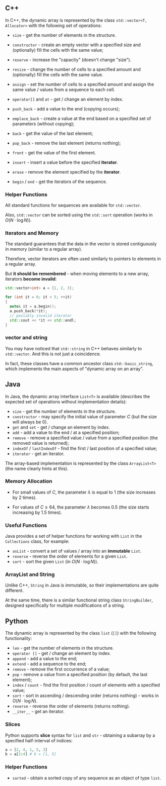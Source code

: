 ## C++

In C++, the dynamic array is represented by the class `std::vector<T, Allocator>` with the following set of operations:

- `size` - get the number of elements in the structure.

- `constructor` - create an empty vector with a specified size and (optionally) fill the cells with the same value;
- `reserve` - increase the "capacity" (doesn't change "size").
- `resize` - change the number of cells to a specified amount and (optionally) fill the cells with the same value.
- `assign` - set the number of cells to a specified amount and assign the same value / values from a sequence to each cell.

- `operator[]` and `at` - get / change an element by index.

- `push_back` - add a value to the end (copying occurs);
- `emplace_back` - create a value at the end based on a specified set of parameters (without copying);
- `back` - get the value of the last element;
- `pop_back` - remove the last element (returns nothing);

- `front` - get the value of the first element.

- `insert` - insert a value before the specified **iterator**.
- `erase` - remove the element specified by the **iterator**.

- `begin` / `end` - get the iterators of the sequence.

### Helper Functions

All standard functions for sequences are available for `std::vector`.

Also, `std::vector` can be sorted using the `std::sort` operation (works in $O(N \cdot \log{N})$).

### Iterators and Memory

The standard guarantees that the data in the vector is stored contiguously in memory (similar to a regular array).

Therefore, vector iterators are often used similarly to pointers to elements in a regular array.

But **it should be remembered** - when moving elements to a new array, iterators **become invalid**:

```cpp
std::vector<int> a = {1, 2, 3};

for (int it = 0; it < 5; ++it)
{
  auto& it = a.begin();
  a.push_back(*it);
  // possibly invalid iterator
  std::cout << *it << std::endl;
}
```

### vector and string

You may have noticed that `std::string` in C++ behaves similarly to `std::vector`. And this is not just a coincidence.

In fact, these classes have a common ancestor class `std::basic_string`, which implements the main aspects of "dynamic array on an array".

## Java

In Java, the dynamic array interface `List<T>` is available (describes the expected set of operations without implementation details):

- `size` - get the number of elements in the structure.
- `constructor` - may specify the initial value of parameter $C$ (but the size will always be $0$).
- `get` and `set` - get / change an element by index.
- `add` - add a value to the end / at a specified position;
- `remove` - remove a specified value / value from a specified position (the removed value is returned);
- `indexOf` / `lastIndexOf` - find the first / last position of a specified value;
- `iterator` - get an iterator.

The array-based implementation is represented by the class `ArrayList<T>` (the name clearly hints at this).

### Memory Allocation

- For small values of $C$, the parameter $\lambda$ is equal to $1$ (the size increases by $2$ times).

- For values of $C \ge 64$, the parameter $\lambda$ becomes $0.5$ (the size starts increasing by $1.5$ times).

### Useful Functions

Java provides a set of helper functions for working with `List` in the `Collections` class, for example:

- `asList` - convert a set of values / array into an **immutable** `List`.
- `reverse` - reverse the order of elements for a given `List`.
- `sort` - sort the given `List` (in $O(N \cdot \log{N})$).

### ArrayList and String

Unlike C++, `String` in Java is immutable, so their implementations are quite different.

At the same time, there is a similar functional string class `StringBuilder`, designed specifically for multiple modifications of a string.

## Python

The dynamic array is represented by the class `list` (`[]`) with the following functionality:

- `len` - get the number of elements in the structure.
- `operator []` - get / change an element by index.
- `append` - add a value to the end;
- `extend` - add a sequence to the end;
- `remove` - remove the first occurrence of a value;
- `pop` - remove a value from a specified position (by default, the last element);
- `index` / `count` - find the first position / count of elements with a specified value;
- `sort` - sort in ascending / descending order (returns nothing) - works in $O(N \cdot \log{N})$.
- `reverse` - reverse the order of elements (returns nothing).
- `__iter__` - get an iterator.

### Slices

Python supports **slice** syntax for `list` and `str` - obtaining a subarray by a specified half-interval of indices:

```py
a = [2, 4, 1, 5, 3]
b = a[2:4] # b = [1, 5]
```

### Helper Functions

- `sorted` - obtain a sorted copy of any sequence as an object of type `list`.

